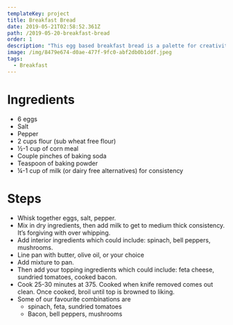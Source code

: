 ```yaml
---
templateKey: project
title: Breakfast Bread
date: 2019-05-21T02:58:52.361Z
path: /2019-05-20-breakfast-bread
order: 1
description: "This egg based breakfast bread is a palette for creativity. "
image: /img/8479e674-d0ae-477f-9fc0-abf2db0b1ddf.jpeg
tags:
  - Breakfast
---
```


# Ingredients

- 6 eggs
- Salt
- Pepper
- 2 cups flour (sub wheat free flour)
- ½-1 cup of corn meal
- Couple pinches of baking soda
- Teaspoon of baking powder
- ¼-1 cup of milk (or dairy free alternatives) for consistency

# Steps

- Whisk together eggs, salt, pepper.
- Mix in dry ingredients, then add milk to get to medium thick consistency. It’s forgiving with over whipping.
- Add interior ingredients which could include: spinach, bell peppers, mushrooms.
- Line pan with butter, olive oil, or your choice
- Add mixture to pan.
- Then add your topping ingredients which could include: feta cheese, sundried tomatoes, cooked bacon.
- Cook 25-30 minutes at 375. Cooked when knife removed comes out clean. Once cooked, broil until top is browned to liking.
- Some of our favourite combinations are
  - spinach, feta, sundried tomatoes
  - Bacon, bell peppers, mushrooms
